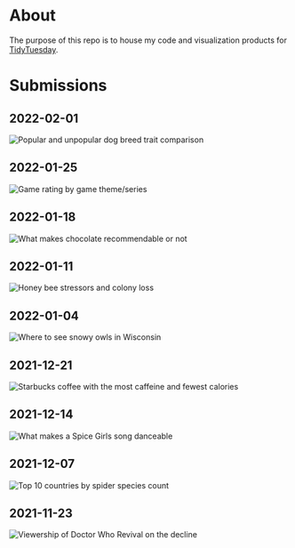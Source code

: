 About
================

The purpose of this repo is to house my code and visualization products
for [TidyTuesday](https://github.com/rfordatascience/tidytuesday).

Submissions
================

## 2022-02-01

![Popular and unpopular dog breed trait comparison](2022/2022-02-01/final_plot.png)

## 2022-01-25

![Game rating by game theme/series](2022/2022-01-25/final_plot.png)

## 2022-01-18

![What makes chocolate recommendable or not](2022/2022-01-18/final_plot.png)

## 2022-01-11

![Honey bee stressors and colony loss](2022/2022-01-11/final_plot.png)


## 2022-01-04

![Where to see snowy owls in Wisconsin](2022/2022-01-04/final_plot.png)

## 2021-12-21

![Starbucks coffee with the most caffeine and fewest calories](2021/2021-12-21/final_plot.jpeg)

## 2021-12-14

![What makes a Spice Girls song danceable](2021/2021-12-14/final_plot.jpeg)

## 2021-12-07

![Top 10 countries by spider species count](2021/2021-12-07/final_plot.jpeg)

## 2021-11-23

![Viewership of Doctor Who Revival on the decline](2021/2021-11-23/final_plot.jpeg)
